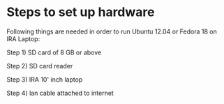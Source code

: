 Steps to set up hardware
========================

Following things are needed in order to run Ubuntu 12.04 or Fedora 18 on IRA Laptop:

Step 1) SD card of 8 GB or above

Step 2) SD card reader

Step 3) IRA 10' inch laptop

Step 4) lan cable attached to internet
